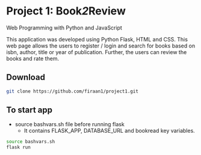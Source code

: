 # Project 1: **Book*2*Review**

Web Programming with Python and JavaScript

This application was developed using Python Flask, HTML and CSS.
This web page allows the users to register / login and search for books based on isbn, author, title or year of publication. Further, the users can review the books and rate them.

## Download
``` bash
git clone https://github.com/firaan1/project1.git
```

## To start app
  * source bashvars.sh file before running flask
    - It contains FLASK_APP, DATABASE_URL and bookread key variables.

``` bash
source bashvars.sh
flask run
```
